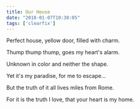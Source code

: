 ```yaml
---
title: Our House
date: "2018-01-07T10:30:05"
tags: ['clearfix']
---
```


Perfect house, yellow door, filled with charm.

Thump thump thump, goes my heart's alarm.

Unknown in color and neither the shape.

Yet it's my paradise, for me to escape...

But the truth of it all lives miles from Rome.

For it is the truth I love, that your heart is my home.